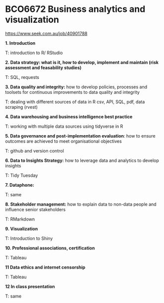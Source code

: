 # BCO6672 Business analytics and visualization

https://www.seek.com.au/job/40901788

**1. Introduction**

T: introduction to R/ RStudio

**2. Data strategy: what is it, how to develop, implement and maintain (risk assessment and feasability studies)**

T: SQL, requests

**3. Data quality and integrity:** how to develop policies, processes and toolsets for continuous improvements to data quality and integrity

T: dealing with different sources of data in R
csv, API, SQL, pdf, data scraping (rvest)

**4. Data warehousing and business intelligence best practice**

T: working with multiple data sources using tidyverse in R

**5. Data governance and post-implementation evaluation**: how to ensure outcomes are achieved to meet organisational objectives

T: github and version control

**6. Data to Insights Strategy:** how to leverage data and analytics to develop insights

T: Tidy Tuesday

**7. Dataphone:**

T: same

**8. Stakeholder management:** how to explain data to non-data people and influence senior stakeholders

T: RMarkdown

**9. Visualization**

T: Introduction to Shiny

**10. Professional associations, certification**

T: Tableau 

**11 Data ethics and internet censorship**

T: Tableau 

**12 In class presentation**

T: same

